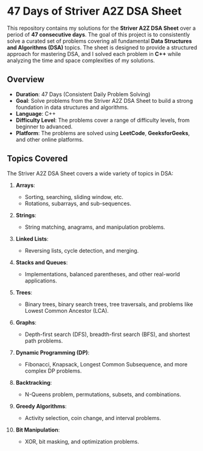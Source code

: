 # 47 Days of Striver A2Z DSA Sheet

This repository contains my solutions for the **Striver A2Z DSA Sheet** over a period of **47 consecutive days**. The goal of this project is to consistently solve a curated set of problems covering all fundamental **Data Structures and Algorithms (DSA)** topics. The sheet is designed to provide a structured approach for mastering DSA, and I solved each problem in **C++** while analyzing the time and space complexities of my solutions.

## Overview

- **Duration**: 47 Days (Consistent Daily Problem Solving)
- **Goal**: Solve problems from the Striver A2Z DSA Sheet to build a strong foundation in data structures and algorithms.
- **Language**: C++
- **Difficulty Level**: The problems cover a range of difficulty levels, from beginner to advanced.
- **Platform**: The problems are solved using **LeetCode**, **GeeksforGeeks**, and other online platforms.

## Topics Covered

The Striver A2Z DSA Sheet covers a wide variety of topics in DSA:

1. **Arrays**:  
   - Sorting, searching, sliding window, etc.
   - Rotations, subarrays, and sub-sequences.
   
2. **Strings**:  
   - String matching, anagrams, and manipulation problems.
   
3. **Linked Lists**:  
   - Reversing lists, cycle detection, and merging.
   
4. **Stacks and Queues**:  
   - Implementations, balanced parentheses, and other real-world applications.

5. **Trees**:  
   - Binary trees, binary search trees, tree traversals, and problems like Lowest Common Ancestor (LCA).
   
6. **Graphs**:  
   - Depth-first search (DFS), breadth-first search (BFS), and shortest path problems.
   
7. **Dynamic Programming (DP)**:  
   - Fibonacci, Knapsack, Longest Common Subsequence, and more complex DP problems.
   
8. **Backtracking**:  
   - N-Queens problem, permutations, subsets, and combinations.

9. **Greedy Algorithms**:  
   - Activity selection, coin change, and interval problems.
   
10. **Bit Manipulation**:  
    - XOR, bit masking, and optimization problems.

